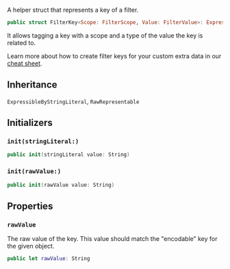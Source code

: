 
A helper struct that represents a key of a filter.

``` swift
public struct FilterKey<Scope: FilterScope, Value: FilterValue>: ExpressibleByStringLiteral, RawRepresentable 
```

It allows tagging a key with a scope and a type of the value the key is related to.

Learn more about how to create filter keys for your custom extra data in our [cheat sheet](https://github.com/GetStream/stream-chat-swift/wiki/StreamChat-SDK-Cheat-Sheet#query-filters).

## Inheritance

`ExpressibleByStringLiteral`, `RawRepresentable`

## Initializers

### `init(stringLiteral:)`

``` swift
public init(stringLiteral value: String) 
```

### `init(rawValue:)`

``` swift
public init(rawValue value: String) 
```

## Properties

### `rawValue`

The raw value of the key. This value should match the "encodable" key for the given object.

``` swift
public let rawValue: String
```
